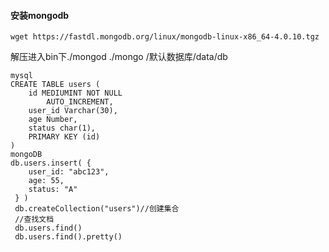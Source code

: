 #### 安装mongodb
```
wget https://fastdl.mongodb.org/linux/mongodb-linux-x86_64-4.0.10.tgz
```
解压进入bin下./mongod    ./mongo  /默认数据库/data/db   
```
mysql
CREATE TABLE users (
    id MEDIUMINT NOT NULL
        AUTO_INCREMENT,
    user_id Varchar(30),
    age Number,
    status char(1),
    PRIMARY KEY (id)
)
mongoDB
db.users.insert( {
    user_id: "abc123",
    age: 55,
    status: "A"
 } )
 db.createCollection("users")//创建集合
 //查找文档
 db.users.find()
 db.users.find().pretty()
```